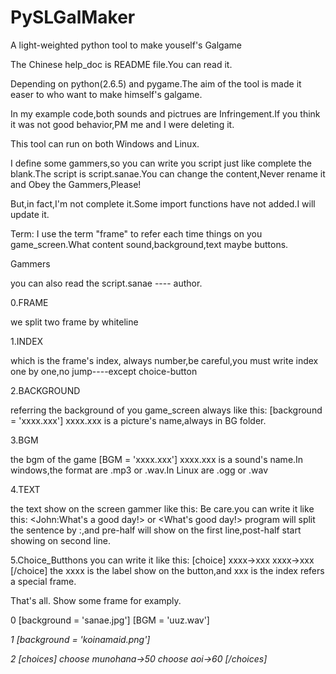 PySLGalMaker
============

A light-weighted python tool to make youself's Galgame

The Chinese help_doc is README file.You can read it.

Depending on python(2.6.5) and pygame.The aim of the tool is made it easer to who want to make himself's galgame.

In my example code,both sounds and pictrues are Infringement.If you think it was not good behavior,PM me and I were deleting it.

This tool can run on both Windows and Linux.

I define some gammers,so you can write you script just like complete the blank.The script is script.sanae.You can change the content,Never rename it and Obey the Gammers,Please!

But,in fact,I'm not complete it.Some import functions have not added.I will update it.

Term:
  I use the term "frame" to refer each time things on you game_screen.What content sound,background,text maybe buttons.

Gammers

  you can also read the script.sanae ---- author.
  
  0.FRAME
  
  we split two frame by whiteline
  
  1.INDEX
  
  which is the frame's index,
  always number,be careful,you must write index one by one,no jump----except choice-button
  
  2.BACKGROUND
  
  referring the background of you game_screen
  always like this:
  [background = 'xxxx.xxx']
  xxxx.xxx is a picture's name,always in BG folder.
  
  3.BGM
  
  the bgm of the game
  [BGM = 'xxxx.xxx']
  xxxx.xxx is a sound's name.In windows,the format are .mp3 or .wav.In Linux are .ogg or .wav
  
  4.TEXT
  
  the text show on the screen
  gammer like this:
  <xxxxxx>
  Be care.you can write it like this:
  <John:What's a good day!>
  or
  <What's good day!>
  program will split the sentence by :,and pre-half will show on the first line,post-half start showing on second line.
  
  5.Choice_Butthons
  you can write it like this:
  [choice]
  xxxx->xxx
  xxxx->xxx
  [/choice]
  the xxxx is the label show on the button,and xxx is the index refers a special frame.
  
  That's all.
  Show some frame for examply.
  
  0
  [background = 'sanae.jpg']
  [BGM = 'uuz.wav']
  <I want to sleep>
  
  1
  [background = 'koinamaid.png']
  <Sanae San wa dai su ki>
  
  2
  [choices]
  choose munohana->50
  choose aoi->60
  [/choices]
  
